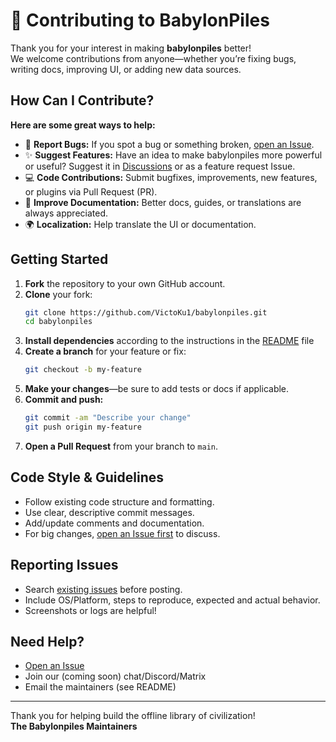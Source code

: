 # 🤝 Contributing to BabylonPiles

Thank you for your interest in making **babylonpiles** better!  
We welcome contributions from anyone—whether you’re fixing bugs, writing docs, improving UI, or adding new data sources.

## How Can I Contribute?

**Here are some great ways to help:**

- 🐛 **Report Bugs:** If you spot a bug or something broken, [open an Issue](https://github.com/VictoKu1/babylonpiles/issues).
- ✨ **Suggest Features:** Have an idea to make babylonpiles more powerful or useful? Suggest it in [Discussions](https://github.com/VictoKu1/babylonpiles/discussions) or as a feature request Issue.
- 💻 **Code Contributions:** Submit bugfixes, improvements, new features, or plugins via Pull Request (PR).
- 📝 **Improve Documentation:** Better docs, guides, or translations are always appreciated.
- 🌍 **Localization:** Help translate the UI or documentation.

## Getting Started

1. **Fork** the repository to your own GitHub account.
2. **Clone** your fork:
    ```bash
    git clone https://github.com/VictoKu1/babylonpiles.git
    cd babylonpiles
    ```
3. **Install dependencies** according to the instructions in the [README](README.md) file
4. **Create a branch** for your feature or fix:
    ```bash
    git checkout -b my-feature
    ```
5. **Make your changes**—be sure to add tests or docs if applicable.
6. **Commit and push:**
    ```bash
    git commit -am "Describe your change"
    git push origin my-feature
    ```
7. **Open a Pull Request** from your branch to `main`.

## Code Style & Guidelines

- Follow existing code structure and formatting.
- Use clear, descriptive commit messages.
- Add/update comments and documentation.
- For big changes, [open an Issue first](https://github.com/VictoKu1/babylonpiles/issues) to discuss.

## Reporting Issues

- Search [existing issues](https://github.com/VictoKu1/babylonpiles/issues) before posting.
- Include OS/Platform, steps to reproduce, expected and actual behavior.
- Screenshots or logs are helpful!

## Need Help?

- [Open an Issue](https://github.com/VictoKu1/babylonpiles/issues)
- Join our (coming soon) chat/Discord/Matrix
- Email the maintainers (see README)

---

Thank you for helping build the offline library of civilization!  
**The Babylonpiles Maintainers**

